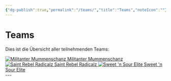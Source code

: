 ```yaml
---
{"dg-publish":true,"permalink":"/teams/","title":"Teams","noteIcon":""}
---
```



# **Teams**
Dies ist die Übersicht aller teilnehmenden Teams:

<div class="championship-grid">
  <a href="https://cptspaulding1980.github.io/choke-slam-wrestling/teams/militanter-mummenschanz" class="champ-card">
    <img src="/choke-slam-wrestling/img/user/z_Images/Choke Slam_MM.png" alt="Militanter Mummenschanz">
    <span>Militanter Mummenschanz</span>
  </a>
  <a href="https://cptspaulding1980.github.io/choke-slam-wrestling/teams/saint-rebel-radicalz" class="champ-card">
    <img src="/choke-slam-wrestling/img/user/z_Images/Choke Slam_SRR.png" alt="Saint Rebel Radicalz">
    <span>Saint Rebel Radicalz</span>
  </a>
  <a href="https://cptspaulding1980.github.io/choke-slam-wrestling/teams/sweet-n-sour-elite" class="champ-card">
    <img src="/choke-slam-wrestling/img/user/z_Images/Choke Slam_SnS.png" alt="Sweet 'n Sour Elite">
    <span>Sweet 'n Sour Elite</span>
  </a>
</div>
---